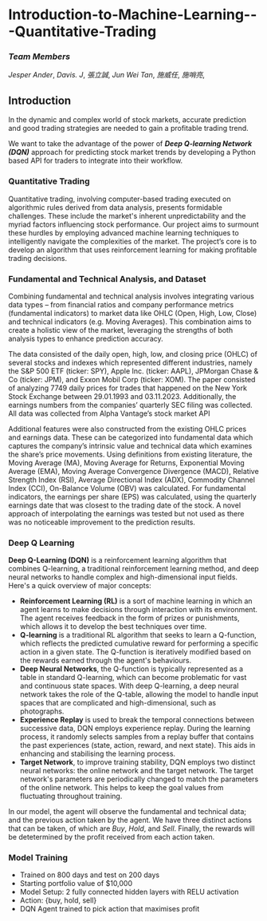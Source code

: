 # Introduction-to-Machine-Learning---Quantitative-Trading
### *Team Members*
*Jesper Ander*,
*Davis. J*,
*張立誠*,
*Jun Wei Tan*,
*施威任*,
*施哨亮*,

## Introduction
In the dynamic and complex world of stock markets, accurate prediction and good trading strategies are needed to gain a profitable trading trend.

We want to take the advantage of the power of ***Deep Q-learning Network (DQN)*** approach for predicting stock market trends by developing a Python based API for traders to integrate into their workflow.

### Quantitative Trading
Quantitative trading, involving computer-based trading executed on algorithmic rules derived from data analysis, presents formidable challenges. These include the market's inherent unpredictability and the myriad factors influencing stock performance. Our project aims to surmount these hurdles by employing advanced machine learning techniques to intelligently navigate the complexities of the market. The project’s core is to develop an algorithm that uses reinforcement learning for making profitable trading decisions.

### Fundamental and Technical Analysis, and Dataset
Combining fundamental and technical analysis involves integrating various data types – from financial ratios and company performance metrics (fundamental indicators) to market data like OHLC (Open, High, Low, Close) and technical indicators (e.g. Moving Averages). This combination aims to create a holistic view of the market, leveraging the strengths of both analysis types to enhance prediction accuracy.

The data consisted of the daily open, high, low, and closing price (OHLC) of several stocks and indexes which represented different industries, namely the S&P 500 ETF (ticker: SPY), Apple Inc. (ticker: AAPL), JPMorgan Chase & Co (ticker: JPM), and Exxon Mobil Corp (ticker: XOM). The paper consisted of analyzing 7749 daily prices for trades that happened on the New York Stock Exchange between 29.01.1993 and 03.11.2023. Additionally, the earnings numbers from the companies’ quarterly SEC filing was collected. All data was collected from Alpha Vantage’s stock market API 

Additional features were also constructed from the existing OHLC prices and earnings data. These can be categorized into fundamental data which captures the company’s intrinsic value and technical data which examines the share’s price movements. Using definitions from existing literature, the Moving Average (MA), Moving Average for Returns, Exponential Moving Average (EMA), Moving Average Convergence Divergence (MACD), Relative Strength Index (RSI), Average Directional Index (ADX), Commodity Channel Index (CCI), On-Balance Volume (OBV) was calculated. For fundamental indicators, the earnings per share (EPS) was calculated, using the quarterly earnings date that was closest to the trading date of the stock. A novel approach of interpolating the earnings was tested but not used as there was no noticeable improvement to the prediction results.

### Deep Q Learning

**Deep Q-Learning (DQN)** is a reinforcement learning algorithm that combines Q-learning, a traditional reinforcement learning method, and deep neural networks to handle complex and high-dimensional input fields. Here's a quick overview of major concepts:
- **Reinforcement Learning (RL)** is a sort of machine learning in which an agent learns to make decisions through interaction with its environment. The agent receives feedback in the form of prizes or punishments, which allows it to develop the best techniques over time.
- **Q-learning** is a traditional RL algorithm that seeks to learn a Q-function, which reflects the predicted cumulative reward for performing a specific action in a given state. The Q-function is iteratively modified based on the rewards earned through the agent's behaviours.
- **Deep Neural Networks**, the Q-function is typically represented as a table in standard Q-learning, which can become problematic for vast and continuous state spaces. With deep Q-learning, a deep neural network takes the role of the Q-table, allowing the model to handle input spaces that are complicated and high-dimensional, such as photographs.
- **Experience Replay** is used to break the temporal connections between successive data, DQN employs experience replay. During the learning process, it randomly selects samples from a replay buffer that contains the past experiences (state, action, reward, and next state). This aids in enhancing and stabilising the learning process.
- **Target Network**, to improve training stability, DQN employs two distinct neural networks: the online network and the target network. The target network's parameters are periodically changed to match the parameters of the online network. This helps to keep the goal values from fluctuating throughout training.

In our model, the agent will observe the fundamental and technical data; and the previous action taken by the agent.
We have three distinct actions that can be taken, of which are *Buy*, *Hold*, and *Sell*.
Finally, the rewards will be detetermined by the profit received from each action taken.


### Model Training
- Trained on 800 days and test on 200 days
- Starting portfolio value of $10,000
- Model Setup: 2 fully connected hidden layers with RELU activation
- Action: {buy, hold, sell}
- DQN Agent trained to pick action that maximises profit


